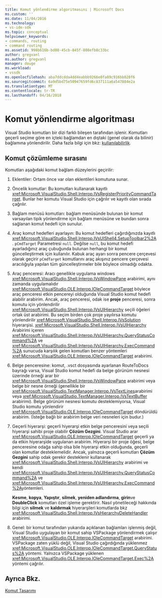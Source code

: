 ```yaml
---
title: Komut yönlendirme algoritmasını | Microsoft Docs
ms.custom: ''
ms.date: 11/04/2016
ms.technology:
- vs-ide-sdk
ms.topic: conceptual
helpviewer_keywords:
- commands, routing
- command routing
ms.assetid: 998b616b-bd08-45cb-845f-808efb8c33bc
author: gregvanl
ms.author: gregvanl
manager: douge
ms.workload:
- vssdk
ms.openlocfilehash: aba7ddcdda4dd4eabbb9266e0fa89c916bb028f6
ms.sourcegitcommit: 6a9d5bd75e50947659fd6c837111a6a547884e2a
ms.translationtype: MT
ms.contentlocale: tr-TR
ms.lasthandoff: 04/16/2018
---
```

# <a name="command-routing-algorithm"></a>Komut yönlendirme algoritması
Visual Studio komutları bir dizi farklı bileşen tarafından işlenir. Komutları geçerli seçime göre en içteki bağlamdan en dıştaki (genel olarak da bilinir) bağlamına yönlendirilir. Daha fazla bilgi için bkz: [kullanılabilirlik](../../extensibility/internals/command-availability.md).  
  
## <a name="order-of-command-resolution"></a>Komut çözümleme sırasını  
 Komutları aşağıdaki komut bağlam düzeylerini geçirilir:  
  
1.  Eklentiler: Ortam önce var olan eklentileri komutuna sunar.  
  
2.  Öncelik komutlar: Bu komutları kullanarak kayıtlı <xref:Microsoft.VisualStudio.Shell.Interop.IVsRegisterPriorityCommandTarget>. Bunlar her komutu Visual Studio için çağrılır ve kayıtlı olan sırada çağrılır.  
  
3.  Bağlam menüsü komutları: bağlam menüsünde bulunan bir komut varsayılan tipik yönlendirme için bağlam menüsüne ve bundan sonra sağlanan komut hedefi için sunulur.  
  
4.  Araç komut hedefleri ayarlayın: Bu komut hedefleri çağırdığınızda kayıtlı <xref:Microsoft.VisualStudio.Shell.Interop.IVsUIShell4.SetupToolbar2%2A>. `pCmdTarget` Parametresi `null`. Değilse `null`, bu komut hedefi ayarladığınız araç çubuğunda bulunan herhangi bir komut güncelleştirmek için kullanılır. Kabuk araç ayarı sonra pencere çerçevesi olarak geçirir `pCmdTarget` komutlarını araç akışınız pencere çerçevesi aracılığıyla yapılan tüm güncelleştirmeler bile böylece olmadığı odakta.  
  
5.  Araç penceresi: Aracı genellikle uygulama windows <xref:Microsoft.VisualStudio.Shell.Interop.IVsWindowPane> arabirimi, aynı zamanda uygulamalıdır <xref:Microsoft.VisualStudio.OLE.Interop.IOleCommandTarget> böylece araç penceresi etkin pencereyi olduğunda Visual Studio komut hedefi alabilir arabirim. Ancak, araç penceresi, odak ise **proje** penceresi, sonra komutu için yönlendirilir <xref:Microsoft.VisualStudio.Shell.Interop.IVsUIHierarchy> seçili öğeleri ortak üst arabirimi. Bu seçim birden çok proje yayılırsa komutu yönlendirilir <xref:Microsoft.VisualStudio.Shell.Interop.IVsSolution> hiyerarşisi. <xref:Microsoft.VisualStudio.Shell.Interop.IVsUIHierarchy> Arabirimi içeren <xref:Microsoft.VisualStudio.Shell.Interop.IVsUIHierarchy.QueryStatusCommand%2A> ve <xref:Microsoft.VisualStudio.Shell.Interop.IVsUIHierarchy.ExecCommand%2A> sunucuda karşılık gelen komutları benzer yöntemleri <xref:Microsoft.VisualStudio.OLE.Interop.IOleCommandTarget> arabirimi.  
  
6.  Belge penceresine: komut, .vsct dosyasında ayarlanan RouteToDocs bayrağı varsa, Visual Studio komut hedefi da belge görünüm nesnesi üzerinde örneği arar bir <xref:Microsoft.VisualStudio.Shell.Interop.IVsWindowPane> arabirimi veya belge bir nesne örneği (genellikle bir <xref:Microsoft.VisualStudio.TextManager.Interop.IVsTextLines>arabirimi veya <xref:Microsoft.VisualStudio.TextManager.Interop.IVsTextBuffer> arabirimi). Belge görünüm nesnesi komutu desteklemiyorsa, Visual Studio komutu yönlendirir <xref:Microsoft.VisualStudio.OLE.Interop.IOleCommandTarget> döndürüldü arabirim. (İsteğe bağlı bir arabirim belge veri nesneleri için budur.)  
  
7.  Geçerli hiyerarşi: geçerli hiyerarşi etkin belge penceresini veya seçili hiyerarşi sahibi proje olabilir **Çözüm Gezgini**. Visual Studio arar <xref:Microsoft.VisualStudio.OLE.Interop.IOleCommandTarget> geçerli ya da etkin hiyerarşide uygulanan arabirim. Hiyerarşi bir proje öğesi, belge penceresine odağa sahip olsa bile hiyerarşi etkin olduğunda, geçerli olan komutlar desteklemelidir. Ancak, yalnızca geçerli komutları **Çözüm Gezgini** sahip odak gerekir desteklenir kullanarak <xref:Microsoft.VisualStudio.Shell.Interop.IVsUIHierarchy> arabirimi ve kendi <xref:Microsoft.VisualStudio.Shell.Interop.IVsUIHierarchy.QueryStatusCommand%2A> ve <xref:Microsoft.VisualStudio.Shell.Interop.IVsUIHierarchy.ExecCommand%2A>yöntemleri.  
  
     **Kesme**, **kopya**, **Yapıştır**, **silmek**, **yeniden adlandırma**, **girin**ve **DoubleClick** komutları özel işleme gerektirir. Nasıl yönetileceği hakkında bilgi için **silmek** ve **kaldırmak** hiyerarşileri komutlarda bkz <xref:Microsoft.VisualStudio.Shell.Interop.IVsHierarchyDeleteHandler> arabirimi.  
  
8.  Genel: bir komut tarafından yukarıda açıklanan bağlamları işlenmiş değil, Visual Studio uygulayan bir komut sahip VSPackage yönlendirmek çalışır <xref:Microsoft.VisualStudio.OLE.Interop.IOleCommandTarget> arabirimi. VSPackage zaten yüklü değil, Visual Studio çağırdığında yüklenmez <xref:Microsoft.VisualStudio.OLE.Interop.IOleCommandTarget.QueryStatus%2A> yöntemi. Yalnızca VSPackage yüklenen <xref:Microsoft.VisualStudio.OLE.Interop.IOleCommandTarget.Exec%2A> yöntemi çağrılır.  
  
## <a name="see-also"></a>Ayrıca Bkz.  
 [Komut Tasarımı](../../extensibility/internals/command-design.md)